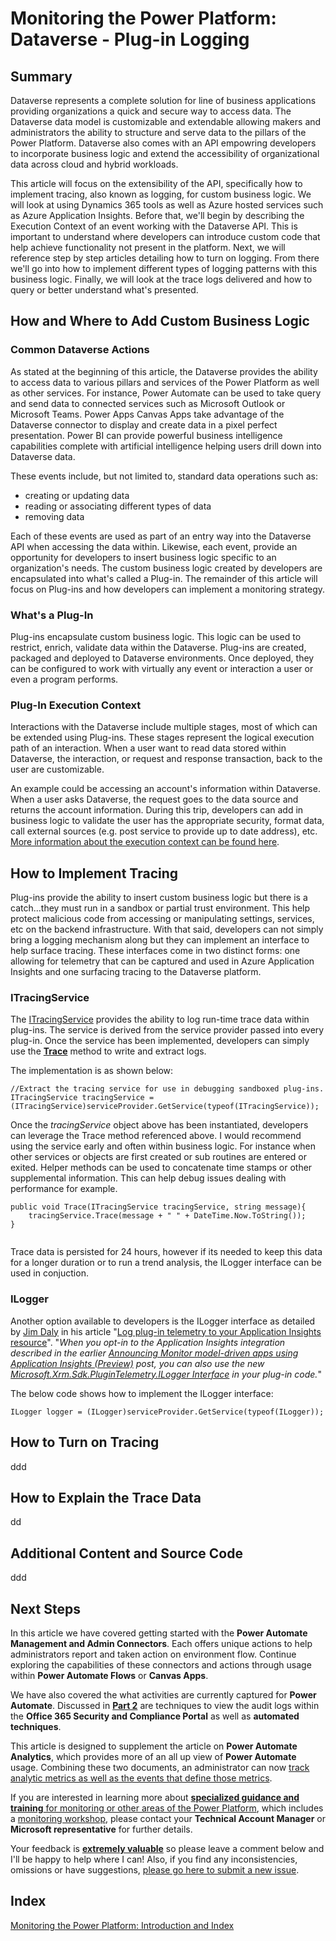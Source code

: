 # Monitoring the Power Platform: Dataverse - Plug-in Logging

## Summary

Dataverse represents a complete solution for line of business applications providing organizations a quick and secure way to access data. The Dataverse data model is customizable and extendable allowing makers and administrators the ability to structure and serve data to the pillars of the Power Platform. Dataverse also comes with an API empowring developers to incorporate business logic and extend the accessibility of organizational data across cloud and hybrid workloads.

This article will focus on the extensibility of the API, specifically how to implement tracing, also known as logging, for custom business logic. We will look at using Dynamics 365 tools as well as Azure hosted services such as Azure Application Insights. Before that, we'll begin by describing the Execution Context of an event working with the Dataverse API. This is important to understand where developers can introduce custom code that help achieve functionality not present in the platform. Next, we will reference step by step articles detailing how to turn on logging. From there we'll go into how to implement different types of logging patterns with this business logic. Finally, we will look at the trace logs delivered and how to query or better understand what's presented.

## How and Where to Add Custom Business Logic

### Common Dataverse Actions

As stated at the beginning of this article, the Dataverse provides the ability to access data to various pillars and services of the Power Platform as well as other services. For instance, Power Automate can be used to take query and send data to connected services such as Microsoft Outlook or Microsoft Teams. Power Apps Canvas Apps take advantage of the Dataverse connector to display and create data in a pixel perfect presentation. Power BI can provide powerful business intelligence capabilities complete with artificial intelligence helping users drill down into Dataverse data.

These events include, but not limited to, standard data operations such as:

- creating or updating data
- reading or associating different types of data
- removing data

Each of these events are used as part of an entry way into the Dataverse API when accessing the data within. Likewise, each event, provide an opportunity for developers to insert business logic specific to an organization's needs. The custom business logic created by developers are encapsulated into what's called a Plug-in. The remainder of this article will focus on Plug-ins and how developers can implement a monitoring strategy.

### What's a Plug-In

Plug-ins encapsulate custom business logic. This logic can be used to restrict, enrich, validate data within the Dataverse. Plug-ins are created, packaged and deployed to Dataverse environments. Once deployed, they can be configured to work with virtually any event or interaction a user or even a program performs.

### Plug-In Execution Context

Interactions with the Dataverse include multiple stages, most of which can be extended using Plug-ins. These stages represent the logical execution path of an interaction. When a user want to read data stored within Dataverse, the interaction, or request and response transaction, back to the user are customizable. 

 An example could be accessing an account's information within Dataverse. When a user asks Dataverse, the request goes to the data source and returns the account information. During this trip, developers can add in business logic to validate the user has the appropriate security, format data, call external sources (e.g. post service to provide up to date address), etc. [More information about the execution context can be found here](https://docs.microsoft.com/en-us/powerapps/developer/data-platform/understand-the-data-context#:~:text=%20Understand%20the%20execution%20context%20%201%20For,any%20operation%20that%20triggers%20the%20plug-in...%20More%20).

<insert execution context>

## How to Implement Tracing

Plug-ins provide the ability to insert custom business logic but there is a catch...they must run in a sandbox or partial trust environment. This help protect malicious code from accessing or manipulating settings, services, etc on the backend infrastructure. With that said, developers can not simply bring a logging mechanism along but they can implement an interface to help surface tracing. These interfaces come in two distinct forms: one allowing for telemetry that can be captured and used in Azure Application Insights and one surfacing tracing to the Dataverse platform.

### ITracingService

The [ITracingService](https://docs.microsoft.com/en-us/dotnet/api/microsoft.xrm.sdk.itracingservice?view=dynamics-general-ce-9) provides the ability to log run-time trace data within plug-ins. The service is derived from the service provider passed into every plug-in. Once the service has been implemented, developers can simply use the **[Trace](https://docs.microsoft.com/en-us/dotnet/api/microsoft.xrm.sdk.itracingservice.trace?view=dynamics-general-ce-9#Microsoft_Xrm_Sdk_ITracingService_Trace_System_String_System_Object___)** method to write and extract logs.

The implementation is as shown below:

```
//Extract the tracing service for use in debugging sandboxed plug-ins. 
ITracingService tracingService = (ITracingService)serviceProvider.GetService(typeof(ITracingService));
```

Once the *tracingService* object above has been instantiated, developers can leverage the Trace method referenced above. I would recommend using the service early and often within business logic. For instance when other services or objects are first created or sub routines are entered or exited. Helper methods can be used to concatenate time stamps or other supplemental information. This can help debug issues dealing with performance for example.

```
public void Trace(ITracingService tracingService, string message){
	tracingService.Trace(message + " " + DateTime.Now.ToString());
}


```

Trace data is persisted for 24 hours, however if its needed to keep this data for a longer duration or to run a trend analysis, the ILogger interface can be used in conjuction.

### ILogger

Another option available to developers is the ILogger interface as detailed by [Jim Daly](https://github.com/JimDaly) in his article "[Log plug-in telemetry to your Application Insights resource](https://powerapps.microsoft.com/en-us/blog/log-plug-in-telemetry-to-your-application-insights-resource/)". "*When you opt-in to the Application Insights integration described in the earlier [Announcing Monitor model-driven apps using Application Insights (Preview)](https://powerapps.microsoft.com/en-us/blog/announcing-monitor-model-driven-apps-using-application-insights-preview/) post, you can also use the new*
*[Microsoft.Xrm.Sdk.PluginTelemetry.ILogger Interface](https://docs.microsoft.com/en-us/dotnet/api/microsoft.xrm.sdk.plugintelemetry.ilogger?view=dynamics-general-ce-9) in your plug-in code.*"

The below code shows how to implement the ILogger interface:

```
ILogger logger = (ILogger)serviceProvider.GetService(typeof(ILogger));
```



## How to Turn on Tracing

ddd



## How to Explain the Trace Data

dd

## Additional Content and Source Code

ddd

## Next Steps

In this article we have covered getting started with the **Power Automate Management and Admin Connectors**. Each offers unique actions to help administrators report and taken action on environment flow. Continue exploring the capabilities of these connectors and actions through usage within **Power Automate Flows** or **Canvas Apps**. 

We have also covered the what activities are currently captured for **Power Automate**. Discussed in [**Part 2**](https://community.dynamics.com/crm/b/crminthefield/posts/monitoring-the-power-platform-power-automate---auditing-and-activity-logs-part-2) are techniques to view the audit logs within the **Office 365 Security and Compliance Portal** as well as **automated techniques**. 

This article is designed to supplement the article on **Power Automate Analytics**, which provides more of an all up view of **Power Automate** usage. Combining these two documents, an administrator can now <u>track analytic metrics as well as the events that define those metrics</u>.

If you are interested in learning more about [**specialized guidance and training** for monitoring or other areas of the Power Platform](https://community.dynamics.com/crm/b/crminthefield/posts/pfe-dynamics-365-service-offerings), which includes a [monitoring workshop](https://community.dynamics.com/cfs-file/__key/communityserver-blogs-components-weblogfiles/00-00-00-17-38/WorkshopPLUS-_2D00_-Dynamics-365-Customer-Engagement-Monitoring-with-Application-lnsights-1-Day-with-Lab_2D00_FA5D599F_2D00_20E4_2D00_4087_2D00_A713_2D00_39FBD14DF7E5.pdf), please contact your **Technical Account Manager** or **Microsoft representative** for further details. 

Your feedback is **<u>extremely valuable</u>** so please leave a comment below and I'll be happy to help where I can! Also, if you find any inconsistencies, omissions or have suggestions, [please go here to submit a new issue](https://github.com/aliyoussefi/MonitoringPowerPlatform/issues).

## Index

[Monitoring the Power Platform: Introduction and Index](https://community.dynamics.com/crm/b/crminthefield/posts/monitoring-the-power-platform-introduction)